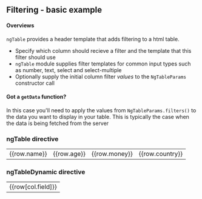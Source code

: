 ---
---

<script src="//cdnjs.cloudflare.com/ajax/libs/angular.js/1.4.2/angular.js"></script>
<link rel="stylesheet" href="https://cdn.rawgit.com/esvit/ng-table/v1.0.0/dist/ng-table.min.css">
<script src="https://cdn.rawgit.com/esvit/ng-table/v1.0.0/dist/ng-table.js"></script>

<script>

(function() {
  "use strict";

  var app = angular.module("myApp", ["ngTable", "ngTableDemos"]);

  app.controller("demoController", demoController);
  
  demoController.$inject = ["NgTableParams", "ngTableSimpleMediumList", "ngTableDemoCountries"];
  
  function demoController(NgTableParams, simpleList, countries) {
    this.countries = countries;
    this.tableParams = new NgTableParams({
      // initial filter
      filter: { name: "T" } 
    }, {
      dataset: simpleList
    });
  }
  
  
  app.controller("dynamicDemoController", dynamicDemoController);
  
  dynamicDemoController.$inject = ["NgTableParams", "ngTableSimpleMediumList", "ngTableDemoCountries"];
  
  function dynamicDemoController(NgTableParams, simpleList, countries) {
    this.cols = [
      { field: "name", title: "Name", filter: { name: "text" }, show: true },
      { field: "age", title: "Age", filter: { age: "number" }, show: true },
      { field: "money", title: "Money", show: true },
      { field: "country", title: "Country", filter: { country: "select" }, filterData: countries, show: true }
    ];
    
    this.tableParams = new NgTableParams({
      // initial filter
      filter: { country: "Ecuador" } 
    }, {
      dataset: simpleList
    });
  }
})();

(function() {
  "use strict";

  angular.module("myApp").run(setRunPhaseDefaults);
  setRunPhaseDefaults.$inject = ["ngTableDefaults"];

  function setRunPhaseDefaults(ngTableDefaults) {
    ngTableDefaults.params.count = 5;
    ngTableDefaults.settings.counts = [];
  }
})();

</script>


<div ng-app="myApp" class="container-fluid">
  <div class="row">
    <div class="col-xs-12">
      <h2 class="page-header">Filtering - basic example</h2>
      <div class="row">
        <div class="col-md-6">
          <div class="bs-callout bs-callout-info">
            <h4>Overviews</h4>
            <p><code>ngTable</code> provides a header template that adds filtering to a html table.</p>
            <ul>
              <li>Specify which column should recieve a filter and the template that this filter should use</li>
              <li><code>ngTable</code> module supplies filter templates for common input types such as number, text, select and select-multiple</li>
              <li>Optionally supply the initial column filter <em>values</em> to the <code>NgTableParams</code> constructor call</li>
            </ul>
          </div>
        </div>
        <div class="col-md-6">
          <div class="bs-callout bs-callout-warning">
            <h4>Got a <code>getData</code> function?</h4>
            <p>In this case you'll need to apply the values from <code>NgTableParams.filters()</code> to the data you want to display in your table. This is typically the case when the data is being fetched from the server</p>
          </div>
        </div>
      </div>
    </div>
  </div>
  <div class="row">
    <div class="col-md-6" ng-controller="demoController as demo">
      <h3>ngTable directive</h3>
      <table ng-table="demo.tableParams" class="table table-condensed table-bordered table-striped">
        <tr ng-repeat="row in $data">
          <td data-title="'Name'" filter="{name: 'text'}">{{row.name}}</td>
          <td data-title="'Age'" filter="{age: 'number'}">{{row.age}}</td>
          <td data-title="'Money'">{{row.money}}</td>
          <td data-title="'Country'" filter="{ country: 'select'}" filter-data="demo.countries">{{row.country}}</td>
        </tr>
      </table>
    </div>
    <div class="col-md-6" ng-controller="dynamicDemoController as demo">
      <h3>ngTableDynamic directive</h3>
      <table ng-table-dynamic="demo.tableParams with demo.cols" class="table table-condensed table-bordered table-striped">
        <tr ng-repeat="row in $data">
          <td ng-repeat="col in $columns">{{row[col.field]}}</td>
        </tr>
      </table>
    </div>
  </div>
</div>
